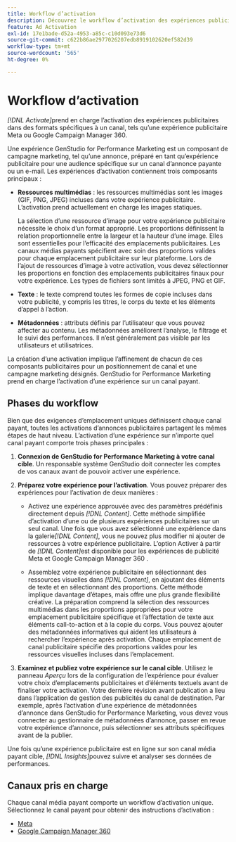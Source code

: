 ```yaml
---
title: Workflow d’activation
description: Découvrez le workflow d’activation des expériences publicitaires.
feature: Ad Activation
exl-id: 17e1bade-d52a-4953-a85c-c10d093e73d6
source-git-commit: c622b86ae2977026207edb8919102620ef582d39
workflow-type: tm+mt
source-wordcount: '565'
ht-degree: 0%

---
```


# Workflow d’activation

_[!DNL Activate]_&#x200B;prend en charge l’activation des expériences publicitaires dans des formats spécifiques à un canal, tels qu’une expérience publicitaire Meta ou Google Campaign Manager 360.

Une expérience GenStudio for Performance Marketing est un composant de campagne marketing, tel qu’une annonce, préparé en tant qu’expérience publicitaire pour une audience spécifique sur un canal d’annonce payante ou un e-mail. Les expériences d’activation contiennent trois composants principaux :

* **Ressources multimédias** : les ressources multimédias sont les images (GIF, PNG, JPEG) incluses dans votre expérience publicitaire. L’activation prend actuellement en charge les images statiques.

  La sélection d’une ressource d’image pour votre expérience publicitaire nécessite le choix d’un format approprié. Les proportions définissent la relation proportionnelle entre la largeur et la hauteur d’une image. Elles sont essentielles pour l’efficacité des emplacements publicitaires. Les canaux médias payants spécifient avec soin des proportions valides pour chaque emplacement publicitaire sur leur plateforme. Lors de l’ajout de ressources d’image à votre activation, vous devez sélectionner les proportions en fonction des emplacements publicitaires finaux pour votre expérience. Les types de fichiers sont limités à JPEG, PNG et GIF.

* **Texte** : le texte comprend toutes les formes de copie incluses dans votre publicité, y compris les titres, le corps du texte et les éléments d’appel à l’action.

* **Métadonnées** : attributs définis par l’utilisateur que vous pouvez affecter au contenu. Les métadonnées améliorent l’analyse, le filtrage et le suivi des performances. Il n’est généralement pas visible par les utilisateurs et utilisatrices.

La création d’une activation implique l’affinement de chacun de ces composants publicitaires pour un positionnement de canal et une campagne marketing désignés. GenStudio for Performance Marketing prend en charge l’activation d’une expérience sur un canal payant.

## Phases du workflow

Bien que des exigences d’emplacement uniques définissent chaque canal payant, toutes les activations d’annonces publicitaires partagent les mêmes étapes de haut niveau. L’activation d’une expérience sur n’importe quel canal payant comporte trois phases principales :

1. **Connexion de GenStudio for Performance Marketing à votre canal cible**. Un responsable système GenStudio doit connecter les comptes de vos canaux avant de pouvoir activer une expérience.

1. **Préparez votre expérience pour l’activation**. Vous pouvez préparer des expériences pour l’activation de deux manières :

   * Activez une expérience approuvée avec des paramètres prédéfinis directement depuis _[!DNL Content]_. Cette méthode simplifiée d’activation d’une ou de plusieurs expériences publicitaires sur un seul canal. Une fois que vous avez sélectionné une expérience dans la galerie&#x200B;_[!DNL Content]_, vous ne pouvez plus modifier ni ajouter de ressources à votre expérience publicitaire. L’option Activer à partir de _[!DNL Content]_&#x200B;est disponible pour les expériences de publicité Meta et Google Campaign Manager 360 .

   * Assemblez votre expérience publicitaire en sélectionnant des ressources visuelles dans _[!DNL Content]_, en ajoutant des éléments de texte et en sélectionnant des proportions. Cette méthode implique davantage d’étapes, mais offre une plus grande flexibilité créative. La préparation comprend la sélection des ressources multimédias dans les proportions appropriées pour votre emplacement publicitaire spécifique et l’affectation de texte aux éléments call-to-action et à la copie du corps. Vous pouvez ajouter des métadonnées informatives qui aident les utilisateurs à rechercher l’expérience après activation. Chaque emplacement de canal publicitaire spécifie des proportions valides pour les ressources visuelles incluses dans l’emplacement.

1. **Examinez et publiez votre expérience sur le canal cible**. Utilisez le panneau _Aperçu_ lors de la configuration de l’expérience pour évaluer votre choix d’emplacements publicitaires et d’éléments textuels avant de finaliser votre activation. Votre dernière révision avant publication a lieu dans l’application de gestion des publicités du canal de destination. Par exemple, après l’activation d’une expérience de métadonnées d’annonce dans GenStudio for Performance Marketing, vous devez vous connecter au gestionnaire de métadonnées d’annonce, passer en revue votre expérience d’annonce, puis sélectionner ses attributs spécifiques avant de la publier.

Une fois qu’une expérience publicitaire est en ligne sur son canal média payant cible, _[!DNL Insights]_&#x200B;pouvez suivre et analyser ses données de performances.

## Canaux pris en charge

Chaque canal média payant comporte un workflow d’activation unique. Sélectionnez le canal payant pour obtenir des instructions d’activation :

* [Meta](/help/user-guide/activation/activate-meta-ad.md)
* [Google Campaign Manager 360](/help/user-guide/activation/activate-cm360-ad.md)
